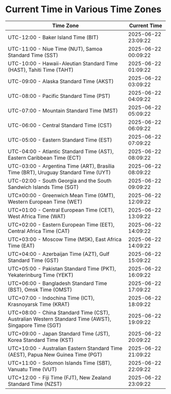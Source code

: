 # Current Time in Various Time Zones

| Time Zone | Current Time |
|-----------|--------------|
| UTC-12:00 - Baker Island Time (BIT) | 2025-06-22 23:09:22 |
| UTC-11:00 - Niue Time (NUT), Samoa Standard Time (SST) | 2025-06-22 00:09:22 |
| UTC-10:00 - Hawaii-Aleutian Standard Time (HAST), Tahiti Time (TAHT) | 2025-06-22 01:09:22 |
| UTC-09:00 - Alaska Standard Time (AKST) | 2025-06-22 03:09:22 |
| UTC-08:00 - Pacific Standard Time (PST) | 2025-06-22 04:09:22 |
| UTC-07:00 - Mountain Standard Time (MST) | 2025-06-22 05:09:22 |
| UTC-06:00 - Central Standard Time (CST) | 2025-06-22 06:09:22 |
| UTC-05:00 - Eastern Standard Time (EST) | 2025-06-22 07:09:22 |
| UTC-04:00 - Atlantic Standard Time (AST), Eastern Caribbean Time (ECT) | 2025-06-22 08:09:22 |
| UTC-03:00 - Argentina Time (ART), Brasília Time (BRT), Uruguay Standard Time (UYT) | 2025-06-22 08:09:22 |
| UTC-02:00 - South Georgia and the South Sandwich Islands Time (SGT) | 2025-06-22 09:09:22 |
| UTC±00:00 - Greenwich Mean Time (GMT), Western European Time (WET) | 2025-06-22 12:09:22 |
| UTC+01:00 - Central European Time (CET), West Africa Time (WAT) | 2025-06-22 13:09:22 |
| UTC+02:00 - Eastern European Time (EET), Central Africa Time (CAT) | 2025-06-22 14:09:22 |
| UTC+03:00 - Moscow Time (MSK), East Africa Time (EAT) | 2025-06-22 14:09:22 |
| UTC+04:00 - Azerbaijan Time (AZT), Gulf Standard Time (GST) | 2025-06-22 15:09:22 |
| UTC+05:00 - Pakistan Standard Time (PKT), Yekaterinburg Time (YEKT) | 2025-06-22 16:09:22 |
| UTC+06:00 - Bangladesh Standard Time (BST), Omsk Time (OMST) | 2025-06-22 17:09:22 |
| UTC+07:00 - Indochina Time (ICT), Krasnoyarsk Time (KRAT) | 2025-06-22 18:09:22 |
| UTC+08:00 - China Standard Time (CST), Australian Western Standard Time (AWST), Singapore Time (SGT) | 2025-06-22 19:09:22 |
| UTC+09:00 - Japan Standard Time (JST), Korea Standard Time (KST) | 2025-06-22 20:09:22 |
| UTC+10:00 - Australian Eastern Standard Time (AEST), Papua New Guinea Time (PGT) | 2025-06-22 21:09:22 |
| UTC+11:00 - Solomon Islands Time (SBT), Vanuatu Time (VUT) | 2025-06-22 22:09:22 |
| UTC+12:00 - Fiji Time (FJT), New Zealand Standard Time (NZST) | 2025-06-22 23:09:22 |

